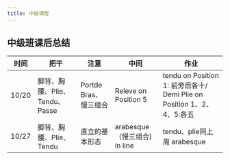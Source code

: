 ```yaml
---
title: 中级课程
---
```


## 中级班课后总结

| 时间 | 把干 | 注意 | 中间 | 作业 |
| --- | --- | --- | --- | --- |
| 10/20 | 脚背、胸腰、Plie、Tendu、Passe | Portde Bras、 慢三组合 | Releve on Position 5 | tendu on Position 1: 前旁后各十/ Demi Plie on Position 1、2、4、5:各五 |
| 10/27 | 脚背、胸腰、Plie、Tendu | 直立的基本形态 | arabesque（慢三组合) in line | tendu、plie同上周 arabesque |